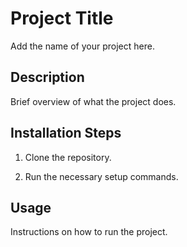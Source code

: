 # Project Title

Add the name of your project here.

## Description

Brief overview of what the project does.

## Installation Steps

1. Clone the repository.

2. Run the necessary setup commands.

## Usage

Instructions on how to run the project.